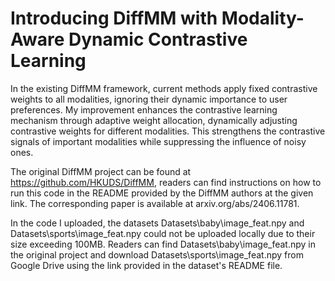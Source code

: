 # Introducing DiffMM with Modality-Aware Dynamic Contrastive Learning
 In the existing DiffMM framework, current methods apply fixed contrastive weights to all modalities, ignoring their dynamic importance to user preferences. My improvement enhances the contrastive learning mechanism through adaptive weight allocation, dynamically adjusting contrastive weights for different modalities. This strengthens the contrastive signals of important modalities while suppressing the influence of noisy ones.
 
 The original DiffMM project can be found at https://github.com/HKUDS/DiffMM, readers can find instructions on how to run this code in the README provided by the DiffMM authors at the given link. The corresponding paper is available at arxiv.org/abs/2406.11781.
 
 In the code I uploaded, the datasets Datasets\baby\image_feat.npy and Datasets\sports\image_feat.npy could not be uploaded locally due to their size exceeding 100MB. Readers can find Datasets\baby\image_feat.npy in the original project and download Datasets\sports\image_feat.npy from Google Drive using the link provided in the dataset's README file.
